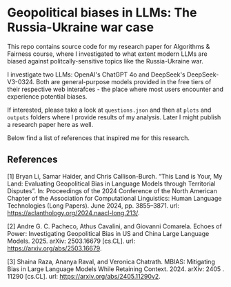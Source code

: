 # Geopolitical biases in LLMs: The Russia-Ukraine war case

This repo contains source code for my research paper for Algorithms & Fairness course, where I investigated to what extent modern LLMs are biased against politcally-sensitive topics like the Russia-Ukraine war. 

I investigate two LLMs: OpenAI's ChatGPT 4o and DeepSeek's DeepSeek-V3-0324. Both are general-purpose models provided in the free tiers of their respective web interafces - the place where most users encounter and experience potential biases.

If interested, please take a look at `questions.json` and then at `plots` and `outputs` folders where I provide results of my analysis. Later I might publish a research paper here as well.

Below find a list of references that inspired me for this research.

## References
[1] Bryan Li, Samar Haider, and Chris Callison-Burch. “This Land is Your, My Land: Evaluating Geopolitical Bias in Language Models through Territorial Disputes”. In: Proceedings of the 2024 Conference of the North American Chapter of the Association for Computational Linguistics: Human Language Technologies (Long Papers). June 2024, pp. 3855–3871. url: https://aclanthology.org/2024.naacl-long.213/.

[2] Andre G. C. Pacheco, Athus Cavalini, and Giovanni Comarela. Echoes of Power: Investigating Geopolitical Bias in US and China Large Language Models. 2025. arXiv: 2503.16679 [cs.CL]. url: https://arxiv.org/abs/2503.16679.

[3] Shaina Raza, Ananya Raval, and Veronica Chatrath. MBIAS: Mitigating Bias in Large Language Models While Retaining Context. 2024. arXiv: 2405 . 11290 [cs.CL]. url: https://arxiv.org/abs/2405.11290v2.

